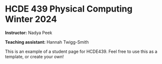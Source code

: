 # HCDE 439 Physical Computing Winter 2024

**Instructor:** Nadya Peek

**Teaching assistant:** Hannah Twigg-Smith

This is an example of a student page for HCDE439. Feel free to use this as a template, or create your own!
